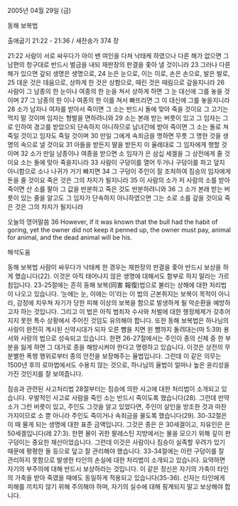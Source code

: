 2005년 04월 29일 (금)

동해 보복법



출애굽기 21:22 - 21:36 / 새찬송가 374 장


21:22 사람이 서로 싸우다가 아이 밴 여인을 다쳐 낙태케 하였으나 다른 해가 없으면 그 남편의 청구대로 반드시 벌금을 내되 재판장의 판결을 좇아 낼 것이니라 23 그러나 다른 해가 있으면 갚되 생명은 생명으로, 24 눈은 눈으로, 이는 이로, 손은 손으로, 발은 발로, 25 데운 것은 데움으로, 상하게 한 것은 상함으로, 때린 것은 때림으로 갚을지니라 26 사람이 그 남종의 한 눈이나 여종의 한 눈을 쳐서 상하게 하면 그 눈 대신에 그를 놓을 것이며 27 그 남종의 한 이나 여종의 한 이를 쳐서 빠뜨리면 그 이 대신에 그를 놓을지니라 28 소가 남자나 여자를 받아서 죽이면 그 소는 반드시 돌에 맞아 죽을 것이요 그 고기는 먹지 말 것이며 임자는 형벌을 면하려니와 29 소는 본래 받는 버릇이 있고 그 임자는 그로 인하여 경고를 받았으되 단속하지 아니하므로 남녀간에 받아 죽이면 그 소는 돌로 쳐죽일 것이고 임자도 죽일 것이며 30 만일 그에게 속죄금을 명하면 무릇 그 명한 것을 생명의 속으로 낼 것이요 31 아들을 받든지 딸을 받든지 이 율례대로 그 임자에게 행할 것이며 32 소가 만일 남종이나 여종을 받으면 소 임자가 은 삼십 세겔을 그 상전에게 줄 것이요 소는 돌에 맞아 죽을지니라 33 사람이 구덩이를 열어 두거나 구덩이를 파고 덮지 아니함으로 소나 나귀가 거기 빠지면 34 그 구덩이 주인이 잘 조처하여 짐승의 임자에게 돈을 줄 것이요 죽은 것은 그의 차지가 될지니라 35 이 사람의 소가 저 사람의 소를 받아 죽이면 산 소를 팔아 그 값을 반분하고 죽은 것도 반분하려니와 36 그 소가 본래 받는 버릇이 있는 줄을 알고도 그 임자가 단속하지 아니하였으면 그는 소로 소를 갚을 것이요 죽은 것은 그의 차지가 될지니라 

오늘의 영어말씀 
36 However, if it was known that the bull had the habit of goring, yet the owner did not keep it penned up, the owner must pay, animal for animal, and the dead animal will be his.

해석도움





동해 보복법 
사람이 싸우다가 낙태케 한 경우는 재판장의 판결을 좇아 반드시 보상을 하게 했습니다(22). 이것은 아직 태어나지 않은 생명에 대해서도 함부로 하지 말라는 가르침입니다. 23-25절에는 흔히 동해 보복(同害 報復)법으로 불리는 상해에 대한 처리법이 나오고 있습니다. ‘눈에는 눈, 이에는 이’라는 이 법의 근본취지는 보복이 목적이 아니라, 감정에 치우쳐 자기가 당한 피해 이상의 보복을 함으로 발생하게 될 악순환을 예방하고자 하는 것입니다. 그리고 이 법은 아직 범죄자 수사와 처벌에 대한 행정체제가 갖추어지지 못한 특수 상황에서 주어진 것임도 유의해야 합니다. 또한 동해 보복법은 하나님의 사랑이 완전히 계시된 신약시대가 되자 오른 뺨을 치면 왼 뺨까지 돌려대는(마 5:39) 용서와 사랑의 법으로 성숙되고 있습니다. 한편 26-27절에서는 주인이 종의 신체 중 한 부분을 잃게 하면 그 대가로 종을 해방시켜야 한다고 명령하고 있습니다. 이것은 상전의 무분별한 폭행 행위로부터 종의 안전을 보장해주는 율법입니다. 그런데 이 같은 의무는 1500년 후의 로마법에서도 수용치 않는 것으로, 하나님의 율법이 얼마나 높은 윤리성을 가진 것인지를 잘 보여줍니다. 

짐승과 관련된 사고처리법 
28절부터는 짐승에 의한 사고에 대한 처리법이 소개되고 있습니다. 우발적인 사고로 사람을 죽인 소는 반드시 죽이도록 했습니다(28). 그런데 만약 소가 그런 버릇이 있고, 주인도 그것을 알고 있었다면, 주인이 살인을 방조한 것과 마찬가지이므로 소 뿐 아니라 주인도 죽이거나 속죄금을 물도록 했습니다(29). 30-32절은 이 때 물게 되는 생명에 대한 표준 금액입니다. 그것은 종은 은 30세겔이고, 자유인은 은 50세겔입니다(레 27:3). 한편 물이 귀한 팔레스틴 지방에서는 물을 모으기 위해 깊이 판 구덩이는 중요한 재산이었습니다. 그런데 이것은 사람이나 짐승이 실족할 우려가 있기 때문에 평평한 돌 등으로 덮고 잘 관리해야 했습니다. 33-34절에는 이런 구덩이를 잘 관리하지 못함으로 발생한 타인의 손실에 대한 처리법이 소개되고 있습니다. 요약하면 자기의 부주의에 대해 반드시 보상하라는 것입니다. 이 같은 정신은 자기의 가축이 타인의 가축을 받아 죽였을 때에도 동일하게 적용되고 있습니다(35-36). 신자는 타인에게 피해를 끼치지 않기 위해 주의해야 하며, 자기의 실수에 대해 핑계되지 말고 보상해야 합니다.